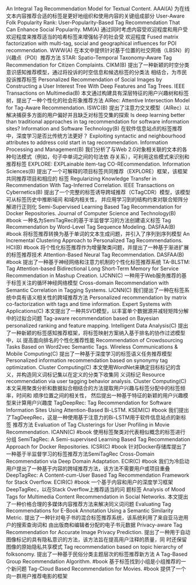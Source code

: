 An Integral Tag Recommendation Model for Textual Content. AAAI(A)
为在线文本内容推荐合适的标签是更好地组织和使用内容的关键组成部分
User-Aware Folk Popularity Rank: User-Popularity-Based Tag Recommendation
That Can Enhance Social Popularity. MM(A)
通过同时考虑内容受欢迎程度和用户受欢迎程度来推荐适当的哈希标签来增强帖子的社会受
欢迎程度
Fused matrix factorization with multi-tag, social and geographical influences for
POI recommendation. WWW(A)
在本文中提供针对基于位置的社交网络（LBSN）的兴趣点（POI）推荐方法
STAR: Spatio-Temporal Taxonomy-Aware Tag Recommendation for Citizen
Complaints. CIKM(B)
提出了一种新颖的时空分类意识感知推荐模型，通过将投诉的时空信息和候选标签的分类法
相结合，为市民投诉推荐标签
Personalized Recommendation of Social Images by Constructing a User Interest
Tree With Deep Features and Tag Trees. IEEE Transactions on Multimedia(B)
本文通过构建具有深层特征的用户兴趣树和标签树，提出了一种个性化的社会形象推荐方法
AIRec: Attentive Intersection Model for Tag-Aware Recommendation. ISWC(B)
提出了注意力交叉模型（AIRec）以解决捕获多方面的用户偏好并且缺乏对标签交集的探索
Is deep learning better than traditional approaches in tag recommendation for
software information sites? Information and Software Technology(B)
在软件信息站点的标签推荐中，深度学习是否比传统方法更好？
Exploiting syntactic and neighbourhood attributes to address cold start in tag
recommendation. Information Processing and Management(B)
我们分析了与Web 2.0对象相关联的文本的各种句法模式（例如，句子中单词之间的句法依
存关系），可利用这些模式来识别和推荐标签
EXPLORE: EXPLainable item-tag CO-REcommendation. Information Sciences(B)
提出了一个可解释的项目标签共同推荐（EXPLORE）框架，该框架共同推荐项目和相应的
标签
Regularizing Knowledge Transfer in Recommendation With Tag-Inferred
Correlation. IEEE Transactions on Cybernetics(B)
提出了一个完整的标签诱导跨域推荐（CTagCDR）模型，该模型可从标签历史中推断域间
和域内相关性，
并应用学习到的结构约束对联合矩阵分解进行正则化
Semi-Supervised Learning Based Tag Recommendation for Docker Repositories.
Journal of Computer Science and Technology(B) #book
一种名为SemiTagRec的基于半监督学习的方法创建语义标签
Tag Recommendation by Word-Level Tag Sequence Modeling. DASFAA(B) #book
将标签推荐转换为基于单词的文本生成问题，并引入了序列到序列模型
An Incremental Clustering Approach to Personalized Tag Recommendations. HCI(B)
\#book
将个性化标签推荐作为增量聚类问题，并提出了一种基于渐进扩展的标签推荐技术
Attention-Based Neural Tag Recommendation. DASFAA(B) #book
提出了一种基于神经网络和注意力机制的个性化标签推荐系统
TA-BLSTM: Tag Attention-based Bidirectional Long Short-Term Memory for Service
Recommendation in Mashup Creation. IJCNN(C)
一种用于Web服务推荐的基于标签关注的循环神经网络模型
Cross-domain Recommendation with Semantic Correlation in Tagging Systems.
IJCNN(C)
我们提出了一种在标签系统中具有语义相关性的跨域推荐方法
Personalized recommendation by matrix co-factorization with tags and time
information. Expert Systems with Applications(C)
本文提出了一种共SVD模型，以丰富单个数据源并减轻矩阵分解中的过拟合问题
Tag-aware recommendation based on Bayesian personalized ranking and feature
mapping. Intelligent Data Analysis(C)
提出了一种新颖的标签感知推荐框架，将标签映射方案纳入基于排名的协作过滤模型中，以
提高面向排名的个性化推荐性能
Recommendation of Crowdsourcing Tasks Based on Word2vec Semantic Tags.
Wireless Communications & Mobile Computing(C)
提出了一种基于深度学习的标签语义任务推荐模型
Personalized information recommendation based on synonymy tag optimization.
Cluster Computing(C)
本文使用WordNet来确定目标标记的含义，并构造同义词标记集以在定义的分类下收集同
义词标记
Resource recommendation via user tagging behavior analysis. Cluster
Computing(C)
本文采用聚类分析和数据拟合相结合的方法提取用户兴趣与标签分配中的标签频率，时间和
顺序位置之间的相关性，
然后提出一种基于特征的新颖的用户兴趣模型来计算用户兴趣度
TagDeepRec: Tag Recommendation for Software Information Sites Using
Attention-Based Bi-LSTM. KSEM(C) #book
我们提出了TagDeepRec，这是一种使用基于注意力的Bi-LSTM用于软件信息站点的新标签
推荐方法
Evaluation of Tag Clusterings for User Profiling in Movie Recommendation.
ICANN(C) #book
使用标签聚类对代表相似概念的标签进行分组
SemiTagRec: A Semi-supervised Learning Based Tag Recommendation Approach
for Docker Repositories. ICSR(C) #book
针对Docker存储库提出了一种基于半监督学习的标签推荐方法SemiTagRec
Cross-Domain Recommendation via Deep Domain Adaptation. ECIR(C) #book
我们为冷启动用户提出了一种基于内容的跨域推荐方法，该方法不需要用户或项目重叠
DeepTagRec: A Content-cum-User Based Tag Recommendation Framework for
Stack Overflow. ECIR(C) #book
一个基于内容和用户的深度学习框架DeepTagRec，以在Stack Overflow上推荐适当的问
题标签
Analysis of Mood Tags for Multimedia Content Recommendation in Social
Networks.
本文提出了一种价格合理的多媒体内容推荐方法来解决同义词问题
Evaluating Tag Recommendations for E-Book Annotation Using a Semantic
Similarity Metric.
提出了一种针对电子书的混合标签推荐系统，该系统利用了来自亚马逊用户的搜索查询词和
由出版商和编辑者分配的电子书元数据
Privacy-aware Tag Recommendation for Accurate Image Privacy Prediction.
提出了一种用于自动图像标记的具有隐私意识的方法，该方法旨在提高用户注释的质量，同
时还保留图像的原始隐私共享模式
Tag recommendation based on topic hierarchy of folksonomy.
提出了一种基于民俗分类主题层次的标签推荐新方法
A Tag-Based Group Recommendation Algorithm. #book
基于标签找到小组是小组推荐的一个新问题
Tag-Cloud Based Recommendation for Movies. #book
提供了一个向一群用户推荐电影的框架  